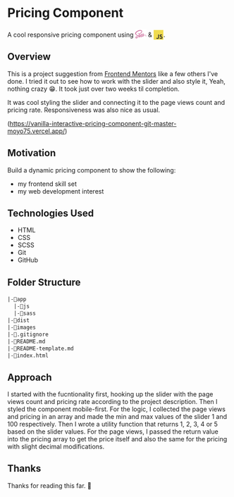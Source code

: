 # Pricing Component

A cool responsive pricing component using <img style="width: 25px; margin-bottom: -6px" src="https://raw.githubusercontent.com/github/explore/80688e429a7d4ef2fca1e82350fe8e3517d3494d/topics/sass/sass.png"> & <img style="width: 22px; margin-bottom: -6px" src="https://raw.githubusercontent.com/github/explore/80688e429a7d4ef2fca1e82350fe8e3517d3494d/topics/javascript/javascript.png">.

## Overview

This is a project suggestion from [Frontend Mentors](https://www.frontendmentor.io/) like a few others I've done. I tried it out to see how to work with the slider and also style it, Yeah, nothing crazy 😁. It took just over two weeks til completion.

It was cool styling the slider and connecting it to the page views count and pricing rate. Responsiveness was also nice as usual.

(https://vanilla-interactive-pricing-component-git-master-moyo75.vercel.app/)

## Motivation

Build a dynamic pricing component to show the following:

- my frontend skill set
- my web development interest

## Technologies Used

- HTML
- CSS
- SCSS
- Git
- GitHub

## Folder Structure

    |-📁app
      |-📁js
      |-📁sass
    |-📁dist
    |-📁images
    |-📃.gitignore
    |-📃README.md
    |-📃README-template.md
    |-📃index.html

## Approach

I started with the fucntionality first, hooking up the slider with the page views count and pricing rate according to the project description. Then I styled the component mobile-first. For the logic, I collected the page views and pricing in an array and made the min and max values of the slider 1 and 100 respectively. Then I wrote a utility function that returns 1, 2, 3, 4 or 5 based on the slider values. For the page views, I passed the return value into the pricing array to get the price itself and also the same for the pricing with slight decimal modifications.

## Thanks

Thanks for reading this far. 🎉
